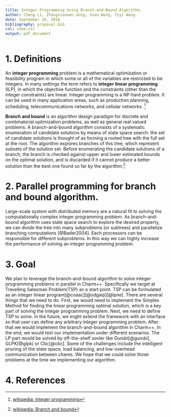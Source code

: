 ```yaml
---
title: Integer Programming Using Branch-and-Bound Algorithm.  
author: Cheng Li, Zhangxiaowen Gong, Xuan Wang, Yiyi Wang
date: September 29, 2016
bibliography: proposal.bib
csl: ieee.csl
output: pdf_document
---
```


# 1. Definitions
An **integer programming** problem is a mathematical optimization or feasibility program in which some or all of the variables are restricted to be integers. In many settings the term refers to **integer linear programming** (ILP), in which the objective function and the constraints (other than the integer constraints) are linear. Integer programming is a NP-hard problem. It can be used in many application areas, such as production planning, scheduling, telecommunications networks, and cellular networks. [^1]  

**Branch and bound** is an algorithm design paradigm for discrete and combinatorial optimization problems, as well as general real valued problems. A branch-and-bound algorithm consists of a systematic enumeration of candidate solutions by means of state space search: the set of candidate solutions is thought of as forming a rooted tree with the full set at the root. The algorithm explores branches of this tree, which represent subsets of the solution set. Before enumerating the candidate solutions of a branch, the branch is checked against upper and lower estimated bounds on the optimal solution, and is discarded if it cannot produce a better solution than the best one found so far by the algorithm.[^2]

[^1]: [wikipedia: Integer programming](https://en.wikipedia.org/wiki/Integer_programming)  
[^2]: [wikipedia: Branch and bound](https://en.wikipedia.org/wiki/Branch_and_bound)

# 2. Parallel programming for branch and bound algorithm.
Large-scale system with distributed memory are a natural fit to solving the computationally complex integer programming problem. As branch-and-bound algorithm uses state space search to explore the desired property, we can divide the tree into many subproblems (or subtrees) and parallelize branching computations [@Bader2004]. Each processors can be responsible for different subproblems. In this way we can highly increase the performance of solving an integer programming problem.        

# 3. Goal  
We plan to leverage the branch-and-bound algorithm to solve integer programming problems in parallel in Charm\+\+. Specifically we target at Travelling Salesman Problem(TSP) as a start point. TSP can be formulated as an integer linear program[@coaac][@odgaip][@lpne]. There are several things that we need to do. First, we would need to implement the Simplex Method for finding the linear programming optimal solution, which is a key part of solving the integer programming problem. Next, we need to define TSP to solve. In the future, we might extend the framework with an interface so that user can define any arbitrary integer programming problem. After that we would implement the branch-and-bound algorithm in Charm++. In the end, we would test our implementation under different scenarios. The LP part would be solved by off-the-shelf sovler like Gurobi[@gurobi], GLPK[@glpk] or Cbc[@cbc]. Some of the challenges include the intelligent pruning of the state space, load balancing, and low-overhead communication between chares. We hope that we could solve those problems at the time we implementing our algorithm.

# 4. References
